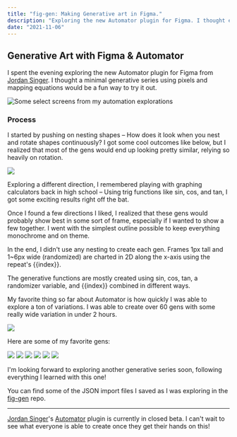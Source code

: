 ```yaml
---
title: "fig-gen: Making Generative art in Figma."
description: "Exploring the new Automator plugin for Figma. I thought exploring a minimal generative series using pixels and mapping equations would be a fun way to try it out."
date: "2021-11-06"
---
```


## Generative Art with Figma & Automator

I spent the evening exploring the new Automator plugin for Figma from [Jordan Singer](https://twitter.com/jsngr). I thought a minimal generative series using pixels and mapping equations would be a fun way to try it out.

![Some select screens from my automation explorations](images/tiles.png)

### Process

I started by pushing on nesting shapes – How does it look when you nest and rotate shapes continuously? I got some cool outcomes like below, but I realized that most of the gens would end up looking pretty similar, relying so heavily on rotation.

![](images/first-gen-process.png)

Exploring a different direction, I remembered playing with graphing calculators back in high school – Using trig functions like sin, cos, and tan, I got some exciting results right off the bat.

Once I found a few directions I liked, I realized that these gens would probably show best in some sort of frame, especially if I wanted to show a few together. I went with the simplest outline possible to keep everything monochrome and on theme.

In the end, I didn't use any nesting to create each gen. Frames 1px tall and 1~6px wide (randomized) are charted in 2D along the x-axis using the repeat's {{index}}.

The generative functions are mostly created using sin, cos, tan, a randomizer variable, and {{index}} combined in different ways.

My favorite thing so far about Automator is how quickly I was able to explore a ton of variations. I was able to create over 60 gens with some really wide variation in under 2 hours.

![](images/tiles-2.png)

Here are some of my favorite gens:

![](images/gen-1.png)
![](images/gen-2.png)
![](images/gen-3.png)
![](images/gen-4.png)
![](images/gen-5.png)
![](images/gen-6.png)

I'm looking forward to exploring another generative series soon, following everything I learned with this one!

You can find some of the JSON import files I saved as I was exploring in the [fig-gen](https://github.com/iamnbutler/fig-gen) repo.

---

[Jordan Singer](https://twitter.com/jsngr)'s [Automator](https://automator.design/) plugin is currently in closed beta. I can't wait to see what everyone is able to create once they get their hands on this!
